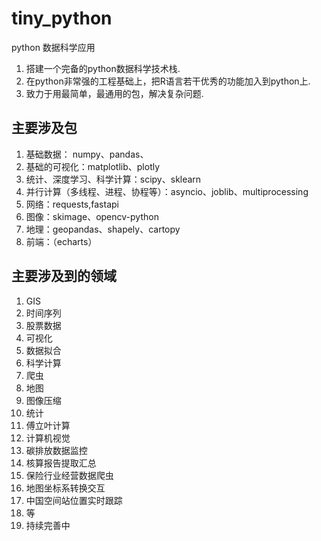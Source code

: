 # tiny_python
python 数据科学应用
1. 搭建一个完备的python数据科学技术栈.
2. 在python非常强的工程基础上，把R语言若干优秀的功能加入到python上.
3. 致力于用最简单，最通用的包，解决复杂问题.

## 主要涉及包
1. 基础数据： numpy、pandas、
2. 基础的可视化：matplotlib、plotly
3. 统计、深度学习、科学计算：scipy、sklearn
4. 并行计算（多线程、进程、协程等）：asyncio、joblib、multiprocessing
5. 网络：requests,fastapi
6. 图像：skimage、opencv-python
7. 地理：geopandas、shapely、cartopy
8. 前端：（echarts）

## 主要涉及到的领域
1. GIS
2. 时间序列
3. 股票数据
4. 可视化
5. 数据拟合
6. 科学计算
7. 爬虫
8. 地图
9. 图像压缩
10. 统计
11. 傅立叶计算
12. 计算机视觉
13. 碳排放数据监控
14. 核算报告提取汇总
15. 保险行业经营数据爬虫
16. 地图坐标系转换交互
17. 中国空间站位置实时跟踪
18. 等
19. 持续完善中




